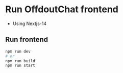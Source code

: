 # Run OffdoutChat frontend
- Using Nextjs-14

## Run frontend
```bash
npm run dev
# or 
npm run build
npm run start
```
